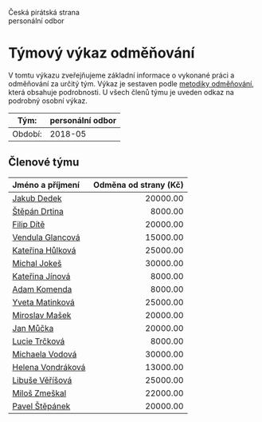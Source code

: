 Česká pirátská strana  
personální odbor

Týmový výkaz odměňování
===========================

V tomtu výkazu zveřejňujeme základní informace o vykonané práci a odměňování
za určitý tým. Výkaz je sestaven podle [metodiky odměňování][metodika],
která obsahuje podrobnosti. U všech členů týmu je uveden odkaz na podrobný osobní výkaz.

Tým:                     | personální odbor
-----------------------  | --------------------
Období:                  | 2018-05

Členové týmu
--------------

| Jméno a příjmení                        |   Odměna od strany (Kč) |
|:----------------------------------------|------------------------:|
| [Jakub Dedek](jakub-dedek/)             |                20000.00 |
| [Štěpán Drtina](stepan-drtina/)         |                 8000.00 |
| [Filip Dítě](filip-dite/)               |                20000.00 |
| [Vendula Glancová](vendula-glancova/)   |                15000.00 |
| [Kateřina Hůlková](katerina-hulkova/)   |                25000.00 |
| [Michal Jokeš](michal-jokes/)           |                30000.00 |
| [Kateřina Jínová](katerina-jinova/)     |                 8000.00 |
| [Adam Komenda](adam-komenda/)           |                 8000.00 |
| [Yveta Matinková](yveta-matinkova/)     |                25000.00 |
| [Miroslav Mašek](miroslav-masek/)       |                20000.00 |
| [Jan Můčka](jan-mucka/)                 |                20000.00 |
| [Lucie Trčková](lucie-trckova/)         |                 8000.00 |
| [Michaela Vodová](michaela-vodova/)     |                30000.00 |
| [Helena Vondráková](helena-vondrakova/) |                13000.00 |
| [Libuše Věříšová](libuse-verisova/)     |                25000.00 |
| [Miloš Zmeškal](milos-zmeskal/)         |                22000.00 |
| [Pavel Štěpánek](pavel-stepanek/)       |                20000.00 |


[metodika]: https://redmine.pirati.cz/projects/po/wiki/Odmenovani
